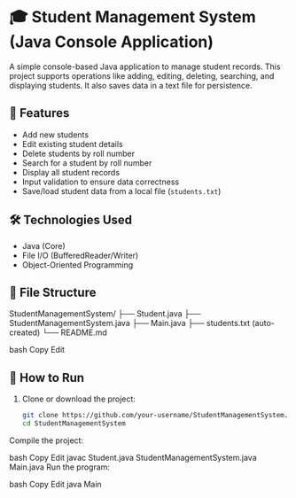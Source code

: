 # 🎓 Student Management System (Java Console Application)

A simple console-based Java application to manage student records. This project supports operations like adding, editing, deleting, searching, and displaying students. It also saves data in a text file for persistence.

## 📂 Features

- Add new students
- Edit existing student details
- Delete students by roll number
- Search for a student by roll number
- Display all student records
- Input validation to ensure data correctness
- Save/load student data from a local file (`students.txt`)

## 🛠️ Technologies Used

- Java (Core)
- File I/O (BufferedReader/Writer)
- Object-Oriented Programming

## 📁 File Structure

StudentManagementSystem/
├── Student.java
├── StudentManagementSystem.java
├── Main.java
├── students.txt (auto-created)
└── README.md

bash
Copy
Edit

## 🚀 How to Run

1. Clone or download the project:
   ```bash
   git clone https://github.com/your-username/StudentManagementSystem.git
   cd StudentManagementSystem
Compile the project:

bash
Copy
Edit
javac Student.java StudentManagementSystem.java Main.java
Run the program:

bash
Copy
Edit
java Main
